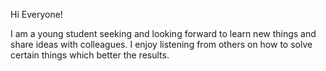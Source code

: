 Hi Everyone!

I am a young student seeking and looking forward to learn new things and share ideas with colleagues.
I enjoy listening from others on how to solve certain things which better the results. 
